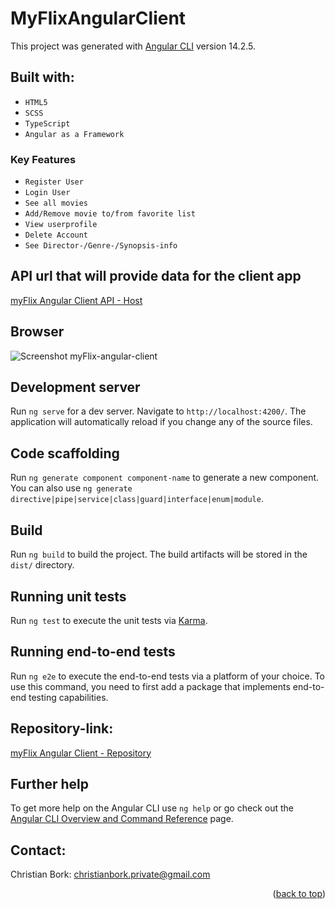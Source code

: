 # MyFlixAngularClient

This project was generated with [Angular CLI](https://github.com/angular/angular-cli) version 14.2.5.

## Built with:
* <code>HTML5</code>
* <code>SCSS</code>
* <code>TypeScript</code>
* <code>Angular as a Framework</code>

### Key Features
* <code>Register User</code>
* <code>Login User</code>
* <code>See all movies</code>
* <code>Add/Remove movie to/from favorite list</code>
* <code>View userprofile</code>
* <code>Delete Account</code>
* <code>See Director-/Genre-/Synopsis-info</code>

##  API url that will provide data for the client app
[myFlix Angular Client API - Host](https://app-my-flix.herokuapp.com/)

## Browser
![Screenshot myFlix-angular-client](assets/myFlix_angular_client.png "Screenshot myFlix-angular-client")

## Development server

Run `ng serve` for a dev server. Navigate to `http://localhost:4200/`. The application will automatically reload if you change any of the source files.

## Code scaffolding

Run `ng generate component component-name` to generate a new component. You can also use `ng generate directive|pipe|service|class|guard|interface|enum|module`.

## Build

Run `ng build` to build the project. The build artifacts will be stored in the `dist/` directory.

## Running unit tests

Run `ng test` to execute the unit tests via [Karma](https://karma-runner.github.io).

## Running end-to-end tests

Run `ng e2e` to execute the end-to-end tests via a platform of your choice. To use this command, you need to first add a package that implements end-to-end testing capabilities.

## Repository-link:
[myFlix Angular Client - Repository](https://github.com/Borkkris/myFlix-Angular-client)

## Further help

To get more help on the Angular CLI use `ng help` or go check out the [Angular CLI Overview and Command Reference](https://angular.io/cli) page.

## Contact:
Christian Bork: christianbork.private@gmail.com

<p align="right">(<a href="#top">back to top</a>)</p>